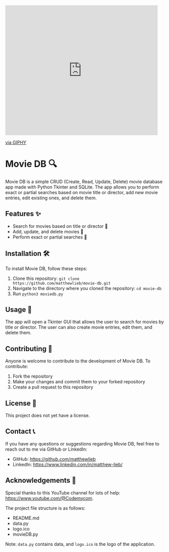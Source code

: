 <iframe src="https://giphy.com/embed/DUGQ9HjuBAuQJf66pg" width="480" height="408" frameBorder="0" class="giphy-embed" allowFullScreen></iframe><p><a href="https://giphy.com/gifs/DUGQ9HjuBAuQJf66pg">via GIPHY</a></p>

# Movie DB 🔍

Movie DB is a simple CRUD (Create, Read, Update, Delete) movie database app made with Python Tkinter and SQLite. The app allows you to perform exact or partial searches based on movie title or director, add new movie entries, edit existing ones, and delete them. 

## Features ✨

- Search for movies based on title or director 🚀
- Add, update, and delete movies 🌟
- Perform exact or partial searches 🎉

## Installation 🛠️

To install Movie DB, follow these steps:

1. Clone this repository: `git clone https://github.com/matthewlieb/movie-db.git`
2. Navigate to the directory where you cloned the repository: `cd movie-db`
3. Run `python3 moviedb.py`

## Usage 🚀

The app will open a Tkinter GUI that allows the user to search for movies by title or director. The user can also create movie entries, edit them, and delete them. 

## Contributing 🤝

Anyone is welcome to contribute to the development of Movie DB. To contribute:

1. Fork the repository
2. Make your changes and commit them to your forked repository
3. Create a pull request to this repository

## License 📝

This project does not yet have a license. 

## Contact 📞

If you have any questions or suggestions regarding Movie DB, feel free to reach out to me via GitHub or LinkedIn:

- GitHub: https://github.com/matthewlieb
- LinkedIn: https://www.linkedin.com/in/matthew-lieb/

## Acknowledgements 🙏

Special thanks to this YouTube channel for lots of help: https://www.youtube.com/@Codemycom. 

The project file structure is as follows:

- README.md
- data.py
- logo.ico
- movieDB.py

Note: `data.py` contains data, and `logo.ico` is the logo of the application.

